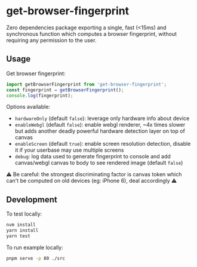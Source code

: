 # get-browser-fingerprint

Zero dependencies package exporting a single, fast (<15ms) and synchronous function which computes a browser fingerprint, without requiring any permission to the user.

## Usage

Get browser fingerprint:  
```js
import getBrowserFingerprint from 'get-browser-fingerprint';
const fingerprint = getBrowserFingerprint();
console.log(fingerprint);
```

Options available:
- `hardwareOnly` (default `false`): leverage only hardware info about device 
- `enableWebgl` (default `false`): enable webgl renderer, ~4x times slower but adds another deadly powerful hardware detection layer on top of canvas
- `enableScreen` (default `true`): enable screen resolution detection, disable it if your userbase may use multiple screens
- `debug`: log data used to generate fingerprint to console and add canvas/webgl canvas to body to see rendered image (default `false`)

⚠️ Be careful: the strongest discriminating factor is canvas token which can't be computed on old devices (eg: iPhone 6), deal accordingly ⚠️

## Development

To test locally:
```sh
nvm install
yarn install
yarn test
```

To run example locally:
```sh
pnpm serve -p 80 ./src
```

